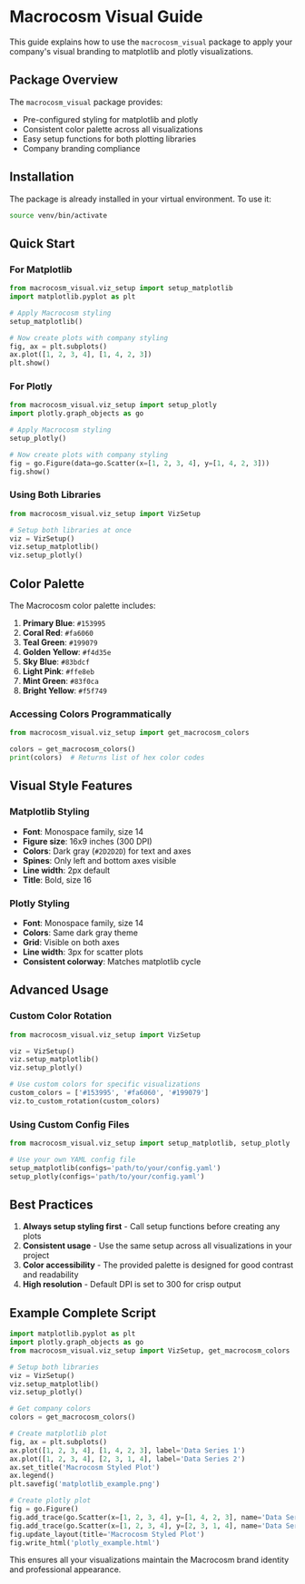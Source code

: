 # Macrocosm Visual Guide

This guide explains how to use the `macrocosm_visual` package to apply your company's visual branding to matplotlib and plotly visualizations.

## Package Overview

The `macrocosm_visual` package provides:
- Pre-configured styling for matplotlib and plotly
- Consistent color palette across all visualizations
- Easy setup functions for both plotting libraries
- Company branding compliance

## Installation

The package is already installed in your virtual environment. To use it:

```bash
source venv/bin/activate
```

## Quick Start

### For Matplotlib

```python
from macrocosm_visual.viz_setup import setup_matplotlib
import matplotlib.pyplot as plt

# Apply Macrocosm styling
setup_matplotlib()

# Now create plots with company styling
fig, ax = plt.subplots()
ax.plot([1, 2, 3, 4], [1, 4, 2, 3])
plt.show()
```

### For Plotly

```python
from macrocosm_visual.viz_setup import setup_plotly
import plotly.graph_objects as go

# Apply Macrocosm styling
setup_plotly()

# Now create plots with company styling
fig = go.Figure(data=go.Scatter(x=[1, 2, 3, 4], y=[1, 4, 2, 3]))
fig.show()
```

### Using Both Libraries

```python
from macrocosm_visual.viz_setup import VizSetup

# Setup both libraries at once
viz = VizSetup()
viz.setup_matplotlib()
viz.setup_plotly()
```

## Color Palette

The Macrocosm color palette includes:

1. **Primary Blue**: `#153995`
2. **Coral Red**: `#fa6060` 
3. **Teal Green**: `#199079`
4. **Golden Yellow**: `#f4d35e`
5. **Sky Blue**: `#83bdcf`
6. **Light Pink**: `#ffe8eb`
7. **Mint Green**: `#83f0ca`
8. **Bright Yellow**: `#f5f749`

### Accessing Colors Programmatically

```python
from macrocosm_visual.viz_setup import get_macrocosm_colors

colors = get_macrocosm_colors()
print(colors)  # Returns list of hex color codes
```

## Visual Style Features

### Matplotlib Styling
- **Font**: Monospace family, size 14
- **Figure size**: 16x9 inches (300 DPI)
- **Colors**: Dark gray (`#2D2D2D`) for text and axes
- **Spines**: Only left and bottom axes visible
- **Line width**: 2px default
- **Title**: Bold, size 16

### Plotly Styling
- **Font**: Monospace family, size 14
- **Colors**: Same dark gray theme
- **Grid**: Visible on both axes
- **Line width**: 3px for scatter plots
- **Consistent colorway**: Matches matplotlib cycle

## Advanced Usage

### Custom Color Rotation

```python
from macrocosm_visual.viz_setup import VizSetup

viz = VizSetup()
viz.setup_matplotlib()
viz.setup_plotly()

# Use custom colors for specific visualizations
custom_colors = ['#153995', '#fa6060', '#199079']
viz.to_custom_rotation(custom_colors)
```

### Using Custom Config Files

```python
from macrocosm_visual.viz_setup import setup_matplotlib, setup_plotly

# Use your own YAML config file
setup_matplotlib(configs='path/to/your/config.yaml')
setup_plotly(configs='path/to/your/config.yaml')
```

## Best Practices

1. **Always setup styling first** - Call setup functions before creating any plots
2. **Consistent usage** - Use the same setup across all visualizations in your project
3. **Color accessibility** - The provided palette is designed for good contrast and readability
4. **High resolution** - Default DPI is set to 300 for crisp output

## Example Complete Script

```python
import matplotlib.pyplot as plt
import plotly.graph_objects as go
from macrocosm_visual.viz_setup import VizSetup, get_macrocosm_colors

# Setup both libraries
viz = VizSetup()
viz.setup_matplotlib()
viz.setup_plotly()

# Get company colors
colors = get_macrocosm_colors()

# Create matplotlib plot
fig, ax = plt.subplots()
ax.plot([1, 2, 3, 4], [1, 4, 2, 3], label='Data Series 1')
ax.plot([1, 2, 3, 4], [2, 3, 1, 4], label='Data Series 2')
ax.set_title('Macrocosm Styled Plot')
ax.legend()
plt.savefig('matplotlib_example.png')

# Create plotly plot
fig = go.Figure()
fig.add_trace(go.Scatter(x=[1, 2, 3, 4], y=[1, 4, 2, 3], name='Data Series 1'))
fig.add_trace(go.Scatter(x=[1, 2, 3, 4], y=[2, 3, 1, 4], name='Data Series 2'))
fig.update_layout(title='Macrocosm Styled Plot')
fig.write_html('plotly_example.html')
```

This ensures all your visualizations maintain the Macrocosm brand identity and professional appearance.